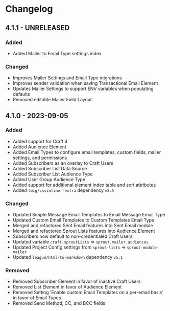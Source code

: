# Changelog

## 4.1.1 - UNRELEASED

### Added

- Added Mailer to Email Type settings index

### Changed

- Improves Mailer Settings and Email Type migrations
- Improves sender validation when saving Transactional Email Element
- Updates Mailer Settings to support ENV variables when populating defaults
- Removed editable Mailer Field Layout

## 4.1.0 - 2023-09-05

### Added

- Added support for Craft 4
- Added Audience Element
- Added Email Types to configure email templates, custom fields, mailer settings, and permissions
- Added Subscribers as an overlay to Craft Users 
- Added Subscriber List Data Source
- Added Subscriber List Audience Type
- Added User Group Audience Type
- Added support for additional element index table and sort attributes
- Added `twig/cssinliner-extra` dependency `v3.5`

### Changed

- Updated Simple Message Email Templates to Email Message Email Type
- Updated Custom Email Templates to Custom Templates Email Type
- Merged and refactored Sent Email features into Sent Email module
- Merged and refactored Sprout Lists features into Audience Element
- Subscribers now default to non-credentialed Craft Users
- Updated variable `craft.sproutLists` => `sprout.mailer.audiences`
- Updated Project Config settings from `sprout-lists` => `sprout-module-mailer`
- Updated `league/html-to-markdown` dependency `v5.1`

### Removed

- Removed Subscriber Element in favor of inactive Craft Users
- Removed List Element in favor of Audience Element
- Removed Setting 'Enable custom Email Templates on a per-email basis' in favor of Email Types
- Removed Send Method, CC, and BCC fields
